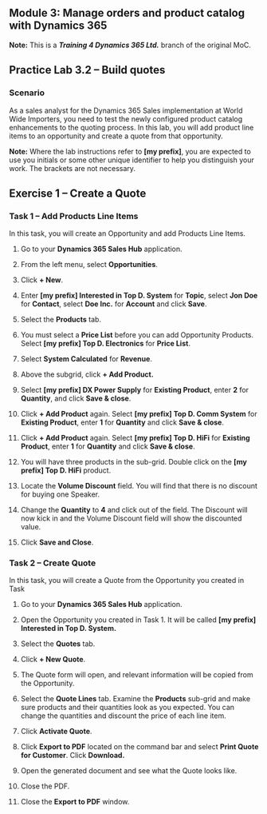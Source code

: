 ## Module 3: Manage orders and product catalog with Dynamics 365

**Note:** This is a **_Training 4 Dynamics 365 Ltd._** branch of the original MoC.

## Practice Lab 3.2 – Build quotes

### Scenario

As a sales analyst for the Dynamics 365 Sales implementation at World Wide
Importers, you need to test the newly configured product catalog enhancements to
the quoting process. In this lab, you will add product line items to an
opportunity and create a quote from that opportunity.

**Note:** Where the lab instructions refer to **[my prefix]**, you are expected to use you initials or some other unique identifier to help you distinguish your work. The brackets are not necessary. 

## Exercise 1 – Create a Quote

### Task 1 – Add Products Line Items

In this task, you will create an Opportunity and add Products Line Items.

1. Go to your **Dynamics 365 Sales Hub** application.

1. From the left menu, select **Opportunities**.

1. Click **+ New**.

1. Enter **[my prefix] Interested in Top D. System** for **Topic**, select **Jon Doe** for **Contact**, select **Doe Inc.** for **Account** and click **Save**.

1. Select the **Products** tab.

1. You must select a **Price List** before you can add Opportunity Products. Select **[my prefix] Top D. Electronics** for **Price List**.

1. Select **System Calculated** for **Revenue**.

1. Above the subgrid, click **+ Add Product.**

1. Select **[my prefix] DX Power Supply** for **Existing Product**, enter **2** for **Quantity**, and click **Save & close**.

1. Click **+ Add Product** again. Select **[my prefix] Top D. Comm System** for **Existing Product**, enter **1** for **Quantity** and click **Save & close**.

1. Click **+ Add Product** again. Select **[my prefix] Top D. HiFi** for **Existing Product**, enter **1** for **Quantity** and click **Save & close**.

1. You will have three products in the sub-grid. Double click on the **[my prefix] Top D. HiFi** product.

1. Locate the **Volume Discount** field. You will find that there is no discount for buying one Speaker.

1. Change the **Quantity** to **4** and click out of the field. The Discount will now kick in and the Volume Discount field will show the discounted value.

1. Click **Save and Close**.

### Task 2 – Create Quote

In this task, you will create a Quote from the Opportunity you created in Task

1. Go to your **Dynamics 365 Sales Hub** application.

1. Open the Opportunity you created in Task 1. It will be called **[my prefix] Interested in Top D. System.**

1. Select the **Quotes** tab.

1. Click **+ New Quote**.

1. The Quote form will open, and relevant information will be copied from the Opportunity.

1. Select the **Quote Lines** tab. Examine the **Products** sub-grid and make sure products and their quantities look as you expected. You can change the quantities and discount the price of each line item.

1. Click **Activate Quote**.

1. Click **Export to PDF** located on the command bar and select **Print Quote for Customer**. Click **Download.**

1. Open the generated document and see what the Quote looks like.

1. Close the PDF.

1. Close the **Export to PDF** window.